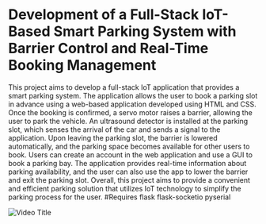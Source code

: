 

# Development of a Full-Stack IoT-Based Smart Parking System with Barrier Control and Real-Time Booking Management
This project aims to develop a full-stack IoT application that provides a smart parking system. The application allows the user to book a parking slot in advance using a web-based application developed using HTML and CSS. Once the booking is confirmed, a servo motor raises a barrier, allowing the user to park the vehicle. An ultrasound detector is installed at the parking slot, which senses the arrival of the car and sends a signal to the application. Upon leaving the parking slot, the barrier is lowered automatically, and the parking space becomes available for other users to book.
Users can create an account in the web application and use a GUI to book a parking bay.
The application provides real-time information about parking availability, and the user can also use the app to lower the barrier and exit the parking slot. Overall, this project aims to provide a convenient and efficient parking solution that utilizes IoT technology to simplify the parking process for the user.
#Requires
flask
flask-socketio
pyserial

![Video Title]([https://www.youtube.com/watch?v=VIDEO_ID](https://drive.google.com/file/d/1uCMUL9GHGNEhX3_gFKB-BI6ErYZfDEHx/view?usp=sharing)https://drive.google.com/file/d/1uCMUL9GHGNEhX3_gFKB-BI6ErYZfDEHx/view?usp=sharing)
